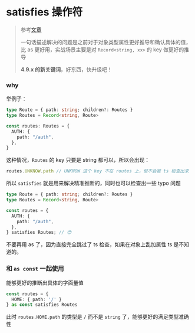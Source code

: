 # satisfies 操作符

> 参考[文章](https://www.builder.io/blog/satisfies-operator)
>
> 一句话描述解决的问题是之前对于对象类型属性更好推导和确认具体的值，比 as 更好用，实战场景主要是对 `Record<string, xx>` 的 key 做更好的推导
>
> **4.9.x 的新关键词**，好东西，快升级吧！

### why

举例子：

```typescript
type Route = { path: string; children?: Routes }
type Routes = Record<string, Route>

const routes: Routes = {
  AUTH: {
    path: "/auth",
  },
}
```

这种情况，`Routes` 的 key 只要是 string 都可以，所以会出现：

```typescript
routes.UNKNOW.path // UNKNOW 这个 key 不在 routes 上，但不会被 ts 检查出来
```

所以 `satisfies` 就是用来解决精准推断的，同时也可以检查出一些 typo 问题

```typescript
type Route = { path: string; children?: Routes }
type Routes = Record<string, Route>

const routes = {
  AUTH: {
    path: "/auth",
  },
} satisfies Routes; // 😍
```

不要再用 as 了，因为直接完全跳过了 ts 检查，如果在对象上乱加属性 ts 是不知道的。

### 和 `as const` 一起使用

能够更好的推断出具体的字面量值

```typescript
const routes = {
  HOME: { path: '/' }
} as const satisfies Routes 
```

此时 `routes.HOME.path` 的类型是 `/` 而不是 `string` 了，能够更好的满足类型准确性